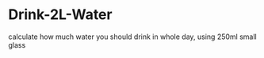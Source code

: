 # Drink-2L-Water
calculate how much water you should  drink in whole day,  using 250ml small glass 
